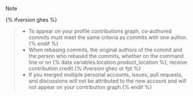 > [!NOTE]
{% ifversion ghes %}
> * To appear on your profile contributions graph, co-authored commits must meet the same criteria as commits with one author.
{% endif %}
> * When rebasing commits, the original authors of the commit and the person who rebased the commits, whether on the command line or on {% data variables.location.product_location %}, receive contribution credit.{% ifversion ghec or fpt %}
> * If you merged multiple personal accounts, issues, pull requests, and discussions will not be attributed to the new account and will not appear on your contribution graph.{% endif %}
